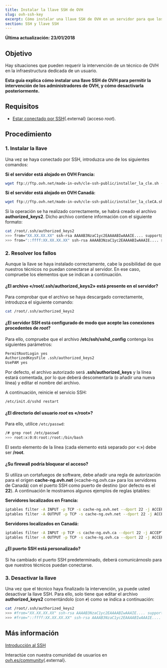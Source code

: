 ```yaml
---
title: Instalar la llave SSH de OVH
slug: ovh-ssh-key
excerpt: Cómo instalar una llave SSH de OVH en un servidor para que los técnicos puedan intervenir
section: SSH y llave SSH
---
```


**Última actualización: 23/01/2018**

## Objetivo

Hay situaciones que pueden requerir la intervención de un técnico de OVH en la infraestructura dedicada de un usuario. 

**Esta guía explica cómo instalar una llave SSH de OVH para permitir la intervención de los administradores de OVH, y cómo desactivarla posteriormente.**

## Requisitos

- [Estar conectado por SSH](https://docs.ovh.com/es/dedicated/introduccion-ssh/){.external} (acceso *root*).

## Procedimiento

### 1. Instalar la llave

Una vez se haya conectado por SSH, introduzca uno de los siguientes comandos:

**Si el servidor está alojado en OVH Francia:**

```sh
wget ftp://ftp.ovh.net/made-in-ovh/cle-ssh-public/installer_la_cle.sh -O instalar_la_llave.sh ; sh instalar_la_llave.sh
```

**Si el servidor está alojado en OVH Canadá:**

```sh
wget ftp://ftp.ovh.net/made-in-ovh/cle-ssh-public/installer_la_cleCA.sh -O instalar_la_llave.sh ; sh instalar_la_llave.sh
```

Si la operación se ha realizado correctamente, se habrá creado el archivo **authorized_keys2**. Dicho archivo contiene información con el siguiente formato:

```sh
cat /root/.ssh/authorized_keys2
>>> from="XX.XX.XX.XX" ssh-rsa AAAAB3NzaC1yc2EAAAABIwAAAIE.... support@cache-ng...
>>> from="::ffff:XX.XX.XX.XX" ssh-rsa AAAAB3NzaC1yc2EAAAABIwAAAIE.... support@cache-ng...
```

### 2. Resolver los fallos

Aunque la llave se haya instalado correctamente, cabe la posibilidad de que nuestros técnicos no puedan conectarse al servidor. En ese caso, compruebe los elementos que se indican a continuación.

#### ¿El archivo «/root/.ssh/authorized_keys2» está presente en el servidor?

Para comprobar que el archivo se haya descargado correctamente, introduzca el siguiente comando:

```sh
cat /root/.ssh/authorized_keys2
```

#### ¿El servidor SSH está configurado de modo que acepte las conexiones procedentes de *root*?

Para ello, compruebe que el archivo **/etc/ssh/sshd_config** contenga los siguientes parámetros:

```bash
PermitRootLogin yes
AuthorizedKeysFile .ssh/authorized_keys2
UsePAM yes
```
Por defecto, el archivo autorizado será **.ssh/authorized_keys** y la línea estará comentada, por lo que deberá descomentarla (o añadir una nueva línea) y editar el nombre del archivo.

A continuación, reinicie el servicio SSH:

```sh
/etc/init.d/sshd restart
```

#### ¿El directorio del usuario *root* es «/root»?

Para ello, utilice `/etc/passwd`:

```sh
/# grep root /etc/passwd
>>> root:x:0:0:root:/root:/bin/bash
```

El sexto elemento de la línea (cada elemento está separado por «:») debe ser **/root**.

#### ¿Su firewall podría bloquear el acceso?

Si utiliza un cortafuegos de software, debe añadir una regla de autorización para el origen **cache-ng.ovh.net** («cache-ng.ovh.ca» para los servidores de Canadá) con el puerto SSH como puerto de destino (por defecto es el **22**). A continuación le mostramos algunos ejemplos de reglas iptables:

**Servidores localizados en Francia:**

```sh
iptables filter -A INPUT -p TCP -s cache-ng.ovh.net --dport 22 -j ACCEPT
iptables filter -A OUTPUT -p TCP -s cache-ng.ovh.net --dport 22 -j ACCEPT
```

**Servidores localizados en Canadá:**

```sh
iptables filter -A INPUT -p TCP -s cache-ng.ovh.ca --dport 22 -j ACCEPT
iptables filter -A OUTPUT -p TCP -s cache-ng.ovh.ca --dport 22 -j ACCEPT
```

#### ¿El puerto SSH está personalizado?

Si ha cambiado el puerto SSH predeterminado, deberá comunicárnoslo para que nuestros técnicos puedan conectarse.
 

### 3. Desactivar la llave

Una vez que el técnico haya finalizado la intervención, ya puede usted desactivar la llave SSH. Para ello, solo tiene que editar el archivo **authorized_keys2** ​comentándolo (con `#`) como se indica a continuación:

```sh
cat /root/.ssh/authorized_keys2
>>> #from="XX.XX.XX.XX" ssh-rsa AAAAB3NzaC1yc2EAAAABIwAAAIE.... support@cache-ng...
>>> #from="::ffff:XX.XX.XX.XX" ssh-rsa AAAAB3NzaC1yc2EAAAABIwAAAIE.... support@cache-ng...
```

## Más información

[Introducción al SSH](https://docs.ovh.com/es/dedicated/introduccion-ssh/)

Interactúe con nuestra comunidad de usuarios en [ovh.es/community](https://www.ovh.es/community/){.external}.

